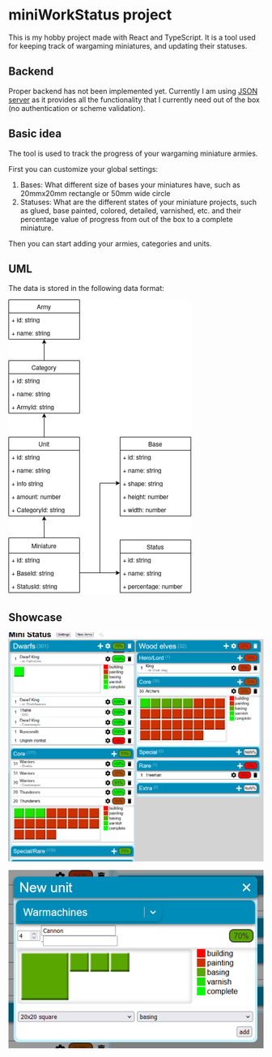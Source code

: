# miniWorkStatus project

This is my hobby project made with React and TypeScript. It is a tool used for keeping track of wargaming miniatures, and updating their statuses. 

## Backend

Proper backend has not been implemented yet. Currently I am using [JSON server](https://www.npmjs.com/package/json-server) as it provides all the functionality that I currently need out of the box (no authentication or scheme validation).

## Basic idea

The tool is used to track the progress of your wargaming miniature armies.

First you can customize your global settings:

 1. Bases: What different size of bases your miniatures have, such as 20mmx20mm rectangle or 50mm wide circle
 2. Statuses: What are the different states of your miniature projects, such as glued, base painted, colored, detailed, varnished, etc. and their percentage value of progress from out of the box to a complete miniature. 

Then you can start adding your armies, categories and units.

## UML 

The data is stored in the following data format:

![](images/miniWorkStatusUML.png)

## Showcase

![](images/miniWorkStatus_GeneralLook.png)

![](images/miniWorkStatus_NewUnit.png)